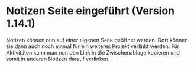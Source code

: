 # Notizen Seite eingeführt (Version 1.14.1)

Notizen können nun auf einer eigenen Seite geöffnet werden. Dort können sie dann auch noch einmal für ein weiteres Projekt verlinkt werden.
Für Aktivitäten kann man nun den Link in die Zwischenablage kopieren und somit in anderen Notizen darauf verlinken.
